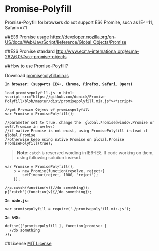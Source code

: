 # Promise-Polyfill
Promise-Polyfill for browsers do not support ES6 Promise, such as IE<=11, Safari<=7.1

##ES6 Promise usage
  https://developer.mozilla.org/en-US/docs/Web/JavaScript/Reference/Global_Objects/Promise
  
##ES6 Promise standard
  http://www.ecma-international.org/ecma-262/6.0/#sec-promise-objects

##How to use Promise-Polyfill?

  Download [promisepolyfill.min.js](https://github.com/donick/Promise-Polyfill/blob/master/dist/promisepolyfill.min.js)
  
**`In browser: (supports IE6+, Chrome, Firefox, Safari, Opera)`**
  ```
  load promisepolyfill.js in html: 
  <script src="https://github.com/donick/Promise-Polyfill/blob/master/dist/promisepolyfill.min.js"></script>
  
  //get Promise Object of promisepolyfill
  var Promise = PromisePolyfill();
  
  //parameter set to true. change the  global.Promise(window.Promise or self.Promise in worker)
  //if native Promise is not exist, using PromisePolyfill instead of global.Promise
  //otherwise keep using native Promise on global.Promise
  PromisePolyfill(true);
  ```
    
 >**Note:** `catch` is reserved wording in IE6-IE8. If code working on them, using following solution instead.
  
  ```
  var Promise = PromisePolyfill(),
      p = new Promise(function(resolve, reject){
          setTimeout(reject, 1000, 'reject');
      });
  
  //p.catch(function(v){//do something});
  p['catch'](function(v){//do something});
  ```
**`In node.js:`**
  ```
  var promisepolyfill = require('./promisepolyfill.min.js');
  ```
**`In AMD:`**
  ```
  define(['promisepolyfill'], function(promise) {
    //do something
  });
  ```
##License
  [MIT License](https://github.com/donick/Promise-Polyfill/blob/master/LICENSE)
